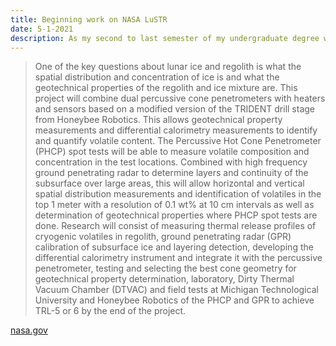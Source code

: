 ```yaml
---
title: Beginning work on NASA LuSTR
date: 5-1-2021
description: As my second to last semester of my undergraduate degree wraps up, the lab took on a new grant. I will be working on a project called the Lunar Surface Technology Research (LuSTR) program. We will be developing a thermal model for a heated percusive cone penetrometer as well as a ground penetrating radar in an effort to find water ice within the lunar subsurface.  
---
```


> One of the key questions about lunar ice and regolith is what the spatial distribution and concentration of ice is and what the geotechnical properties of the regolith and ice mixture are. This project will combine dual percussive cone penetrometers with heaters and sensors based on a modified version of the TRIDENT drill stage from Honeybee Robotics. This allows geotechnical property measurements and differential calorimetry measurements to identify and quantify volatile content. The Percussive Hot Cone Penetrometer (PHCP) spot tests will be able to measure volatile composition and concentration in the test locations. Combined with high frequency ground penetrating radar to determine layers and continuity of the subsurface over large areas, this will allow horizontal and vertical spatial distribution measurements and identification of volatiles in the top 1 meter with a resolution of 0.1 wt% at 10 cm intervals as well as determination of geotechnical properties where PHCP spot tests are done. 
>Research will consist of measuring thermal release profiles of cryogenic volatiles in regolith, ground penetrating radar (GPR) calibration of subsurface ice and layering detection, developing the differential calorimetry instrument and integrate it with the percussive penetrometer, testing and selecting the best cone geometry for geotechnical property determination, laboratory, Dirty Thermal Vacuum Chamber (DTVAC) and field tests at Michigan Technological University and Honeybee Robotics of the PHCP and GPR to achieve TRL-5 or 6 by the end of the project.

[nasa.gov](https://www.nasa.gov/directorates/spacetech/strg/lustr/2020/Geotechnical_and_Volatiles_Mapping/)